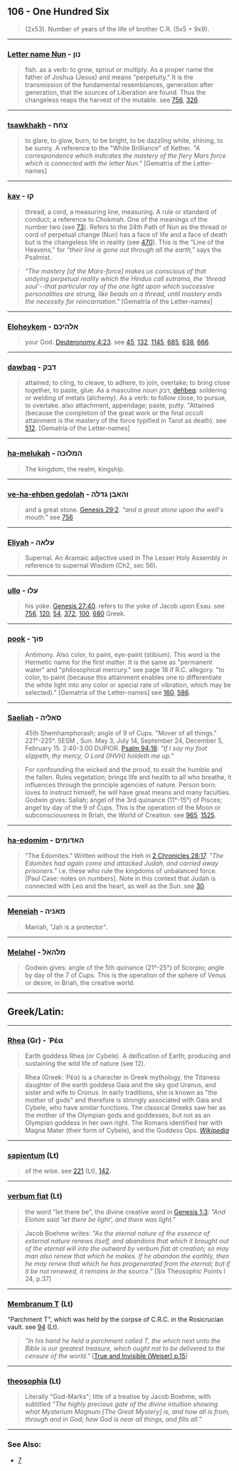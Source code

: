 ## 106 - One Hundred Six
> (2x53). Number of years of the life of brother C.R. (5x5 + 9x9).

---

### [Letter name Nun](/keys/NVN) - נון
> fish. as a verb: to grow, sprout or multiply. As a proper name the father of Joshua (Jesus) and means "perpetuity." It is the transmission of the fundamental resemblances, generation after generation, that the sources of Liberation are found. Thus the changeless reaps the harvest of the mutable. see [756](756), [326](326).

---

### [tsawkhakh](/keys/TzChCh) - צחח
> to glare, to glow, burn, to be bright, to be dazzling white, shining, to be sunny. A reference to the "White Brilliance" of Kether. *"A correspondence which indicates the mastery of the fiery Mars force which is connected with the letter Nun."* [Gematria of the Letter-names]

---

### [kav](/keys/QV) - קו
> thread, a cord, a measuring line, measuring. A rule or standard of conduct; a reference to Chokmah. One of the meanings of the number two (see [73](73)). Refers to the 24th Path of Nun as the thread or cord of perpetual change (Nun) has a face of life and a face of death but is the changeless life in reality (see [470](470)). This is the "Line of the Heavens," for *"their line is gone out through all the earth,"* says the Psalmist.

> *"The mastery [of the Mars-force] makes us conscious of that undying perpetual reality which the Hindus call sutrama, the 'thread soul'--that particular ray of the one light upon which successive personalities are strung, like beads on a thread, until mastery ends the necessity for reincarnation."* [Gematria of the Letter-names]

---

### [Eloheykem](/keys/ALHIKM) - אלהיכם
> your God. [Deuteronomy 4:23](http://biblehub.com/deuteronomy/4-23.htm). see [45](45), [132](132), [1145](1145), [685](685), [638](638), [666](666).

---

### [dawbaq](/keys/DBQ) - דבק
> attained; to cling, to cleave, to adhere, to join, overtake; to bring close together, to paste, glue. As a masculine noun דבק, [dehbeq](/keys/DBQ): soldering or welding of metals (alchemy). As a verb: to follow close, to pursue, to overtake. also attachment, appendage; paste, putty. "Attained (because the completion of the great work or the final occult attainment is the mastery of the force typified in Tarot as death). see [512](512). [Gematria of the Letter-names]

---

### [ha-melukah](/keys/HMLVKH) - המלוכה
> The kingdom, the realm, kingship.

---

### [ve-ha-ehben gedolah](/keys/VHABN.GDLH) - והאבן גדלה
> and a great stone. [Genesis 29:2](http://biblehub.com/genesis/29-2.htm). *"and a great stone upon the well's mouth."* see [756](756)

---

### [Eliyah](/keys/OLAH) - עלאה
> Supernal. An Aramaic adjective used in The Lesser Holy Assembly in reference to supernal Wisdom (Ch2, sec 56).

---

### [ullo](/keys/OLV) - עלו
> his yoke. [Genesis 27:40](http://biblehub.com/genesis/27-40.htm). refers to the yoke of Jacob upon Esau. see [756](756), [120](120), [54](54), [372](372), [100](100), [680](680) Greek.

---

### [pook](/keys/PVK) - פוך
> Antimony. Also color, to paint, eye-paint (stibium). This word is the Hermetic name for the first matter. It is the same as "permanent water" and "philosophical mercury." see page 18 if R.C. allegory. "to color, to paint (because this attainment enables one to differentiate the white light into any color or special rate of vibration, which may be selected)." [Gematria of the Letter-names] see [160](160), [586](586).

---

### [Saeliah](/keys/SALIH) - סאליה
> 45th Shemhamphorash; angle of 9 of Cups. "Mover of all things." 221°-225°. SESM , Sun. May 3, July 14, September 24, December 5, February 15. 2:40-3:00 DUPIOR. [Psalm 94:18](http://biblehub.com/psalms/94-18.htm): *"If I say my foot slippeth, thy mercy, O Lord (IHVH) holdeth me up."*

> For confounding the wicked and the proud, to exalt the humble and the fallen. Rules vegetation; brings life and health to all who breathe, it influences through the principle agencies of nature. Person born: loves to instruct himself; he will have great means and many faculties. Godwin gives: Saliah; angel of the 3rd quinance (11°-15°) of Pisces; angel by day of the 9 of Cups. This is the operation of the Moon or subconsciousness in Briah, the World of Creation. see [965](965), [1525](1525).

---

### [ha-edomim](/keys/HADVMIM) - האדומים
> "The Edomites." Written without the Heh in [2 Chronicles 28:17](http://biblehub.com/2_chronicles/28-17.htm). *"The Edomites had again come and attacked Judah, and carried away prisoners."* i.e. these who rule the kingdoms of unbalanced force. [Paul Case: notes on numbers]. Note in this context that Judah is connected with Leo and the heart, as well as the Sun. see [30](30).

---

### [Meneiah](/keys/MANIH) - מאניה
> Maniah, "Jah is a protector".

---

### [Melahel](/keys/MLHAL) - מלהאל
> Godwin gives: angle of the 5th quinance (21°-25°) of Scorpio; angle by day of the 7 of Cups. This is the operation of the sphere of Venus or desire, in Briah, the creative world.

---

## Greek/Latin:

---

### [Rhea](/greek?word=rea) (Gr) - Ῥέα
> Earth goddess Rhea (or Cybele). A deification of Earth; producing and sustaining the wild life of nature (see 12).

> Rhea (Greek: Ῥέα) is a character in Greek mythology, the Titaness daughter of the earth goddess Gaia and the sky god Uranus, and sister and wife to Cronus. In early traditions, she is known as "the mother of gods" and therefore is strongly associated with Gaia and Cybele, who have similar functions. The classical Greeks saw her as the mother of the Olympian gods and goddesses, but not as an Olympian goddess in her own right. The Romans identified her with Magna Mater (their form of Cybele), and the Goddess Ops. *[Wikipedia](https://en.wikipedia.org/wiki/Rhea_%28mythology%29)*

---

### [sapientum](/latin?word=sapientum) (Lt)
> of the wise. see [221](221) (Lt), [142](142).

---

### [verbum fiat](/latin?word=verbum+fiat) (Lt)
> the word "let there be", the divine creative word in [Genesis 1:3](http://biblehub.com/genesis/1-3.htm): *"And Elohim said 'let there be light', and there was light."*

> Jacob Boehme writes: *"As the eternal nature of the essence of external nature renews itself, and abandons that which it brought out of the eternal will into the outward by verbum fiat at creation; so may man also renew that which he makes. If he abandon the earthly, then he may renew that which he has progenerated from the eternal; but if it be not renewed, it remains in the source."* [Six Theosophic Points I 24, p.37]

---

### [Membranum T](/latin?word=membranum+T) (Lt)
"Parchment T", which was held by the corpse of C.R.C. in the Rosicrucian vault. see [94](94) (Lt).

> *"In his hand he held a parchment called T, the which next unto the Bible is our greatest treasure, which ought not to be delivered to the censure of the world."* [[True and Invisible (Weiser) p.15](https://archive.org/stream/PaulFosterCase-TheTrueAndInvisibleRosicrucianOrder4thEd-1985#page/n23/mode/2up)]

---

### [theosophia](/latin?word=theosophia) (Lt)
> Literally "God-Marks"; title of a treatise by Jacob Boehme, with subtitled *"The highly precious gate of the divine intuition showing what Mysterium Magnum [The Great Mystery] is, and how all is from, through and in God; how God is near all things, and fills all."*

---

### See Also:

- [7](7)
